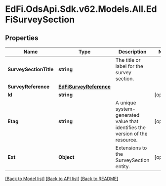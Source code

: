 # EdFi.OdsApi.Sdk.v62.Models.All.EdFiSurveySection

## Properties

Name | Type | Description | Notes
------------ | ------------- | ------------- | -------------
**SurveySectionTitle** | **string** | The title or label for the survey section. | 
**SurveyReference** | [**EdFiSurveyReference**](EdFiSurveyReference.md) |  | 
**Id** | **string** |  | [optional] 
**Etag** | **string** | A unique system-generated value that identifies the version of the resource. | [optional] 
**Ext** | **Object** | Extensions to the SurveySection entity. | [optional] 

[[Back to Model list]](../../README.md#documentation-for-models) [[Back to API list]](../../README.md#documentation-for-api-endpoints) [[Back to README]](../../README.md)

